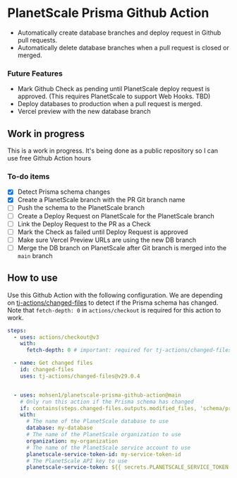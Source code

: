 # PlanetScale Prisma Github Action

- Automatically create database branches and deploy request in Github pull requests.
- Automatically delete database branches when a pull request is closed or merged.

### Future Features
- Mark Github Check as pending until PlanetScale deploy request is approved. (This requires PlanetScale to support Web Hooks. TBD)
- Deploy databases to production when a pull request is merged.
- Vercel preview with the new database branch

## Work in progress

This is a work in progress. It's being done as a public repository so I can use free Github Action hours

### To-do items

- [x] Detect Prisma schema changes
- [x] Create a PlanetScale branch with the PR Git branch name
- [ ] Push the schema to the PlanetScale branch
- [ ] Create a Deploy Request on PlanetScale for the PlanetScale branch
- [ ] Link the Deploy Request to the PR as a Check
- [ ] Mark the Check as failed until Deploy Request is approved
- [ ] Make sure Vercel Preview URLs are using the new DB branch
- [ ] Merge the DB branch on PlanetScale after Git branch is merged into the `main` branch

## How to use

Use this Github Action with the following configuration. We are depending on [tj-actions/changed-files](https://github.com/marketplace/actions/changed-files) to detect if the Prisma schema has changed. Note that `fetch-depth: 0` in `actions/checkout` is required for this action to work.



```yaml
steps:
  - uses: actions/checkout@v3
    with:
      fetch-depth: 0 # important: required for tj-actions/changed-files to work

  - name: Get changed files
    id: changed-files
    uses: tj-actions/changed-files@v29.0.4


  - uses: mohsen1/planetscale-prisma-github-action@main
    # Only run this action if the Prisma schema has changed
    if: contains(steps.changed-files.outputs.modified_files, 'schema/prisma.schema')
    with:
      # The name of the PlanetScale database to use
      database: my-database
      # The name of the PlanetScale organization to use
      organization: my-organization
      # The name of the PlanetScale service account to use
      planetscale-service-token-id: my-service-token-id
      # The PlanetScale API key to use
      planetscale-service-token: ${{ secrets.PLANETSCALE_SERVICE_TOKEN }}
```

<!--
### Setup PlanetScale credentials

You will need the following secrets in your Github repository:

- `PLANETSCALE_SERVICE_TOKEN` - PlanetScale API service token

### Configure Environment Variables

You will need to configure the following environment variables:

- `PLANETSCALE_ORG` - PlanetScale organization name
- `PLANETSCALE_DB` - PlanetScale database name
- `PLANETSCALE_SERVICE_TOKEN_ID` - PlanetScale API service token ID

#### Optional Environment Variables
- `PLANETSCALE_MAIN_BRANCH_NAME` - PlanetScale database branch name (defaults to `main`)
- `PLANETSCALE_BRANCH_PREFIX` - Prefix to use for PlanetScale database branches (defaults to `pull-request-`)
- `PRISMA_SCHEMA_FILE_PATH` - Path to the Prisma schema file (defaults to `prisma/schema.prisma`)
- `PRISMA_DB_PUSH_COMMAND` - Command to run to push the Prisma schema to the PlanetScale database (defaults to `npx prisma db push`)
 -->
